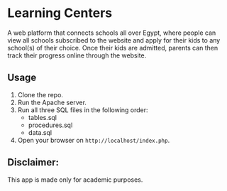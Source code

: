 # Learning Centers
 A web platform that connects schools all over Egypt, where people can view all schools subscribed to the website and apply for their kids to any school(s) of their choice. Once their kids are admitted, parents can then track their progress online through the website. 

## Usage
1. Clone the repo. 
2. Run the Apache server.
3. Run all three SQL files in the following order:
   * tables.sql
   * procedures.sql
   * data.sql
4. Open your browser on ``` http://localhost/index.php ```. 


## Disclaimer:
This app is made only for academic purposes.

